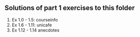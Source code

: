 ## Solutions of part 1 exercises to this folder
1. Ex 1.0 - 1.5: courseinfo
2. Ex 1.6 - 1.11: unicafe
3. Ex 1.12 - 1.14 anecdotes
